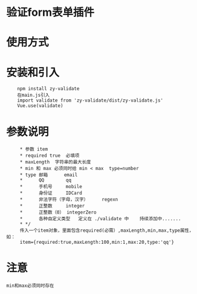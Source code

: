 # 验证form表单插件

# 使用方式

# 安装和引入
        npm install zy-validate
        在main.js引入
        import validate from 'zy-validate/dist/zy-validate.js'
        Vue.use(validate)

# 参数说明
         * 参数 item 
         * required true  必填项
         * maxLength  字符串的最大长度
         * min 和 max 必须同时给 min < max  type=number
         * type 邮箱      email
         *      QQ        qq
         *      手机号     mobile
         *      身份证     IDCard
         *      非法字符（字母，汉字）     regexn
         *      正整数     integer 
         *      正整数（0） integerZero
         *      各种自定义类型   定义在 ./validate 中    持续添加中.......
         * */
         传入一个item对象，里面包含required(必需）,maxLength,min,max,type属性，如：
         item={required:true,maxLength:100,min:1,max:20,type:'qq'}
# 注意
    min和max必须同时存在

